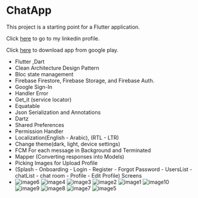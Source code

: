 # ChatApp

This project is a starting point for a Flutter application.

Click [here](https://www.linkedin.com/in/mina-nady-023314227/) to go to my linkedin profile.

Click [here](https://play.google.com/store/apps/details?id=dev.singlecodebase71.chatapp) to download app from google play.

- Flutter ,Dart
- Clean Architecture Design Pattern
- Bloc state management
- Firebase Firestore, Firebase Storage, and Firebase Auth.
- Google Sign-In
- Handler Error
- Get_it (service locator)
- Equatable
- Json Serialization and Annotations
- Dartz
- Shared Preferences
- Permission Handler
- Localization(English - Arabic), (RTL - LTR)
- Change theme(dark, light, device settings)
- FCM For each message in Background and Terminated
- Mapper (Converting responses into Models)
- Picking Images for Upload Profile
- (Splash - Onboarding - Login - Register - Forgot Password - UsersList - chatList - chat room - Profile - Edit Profile) Screens
- ![image6](https://github.com/MinaNady71/chat-app-clean-architecture-public/assets/101990428/68b12ba8-09da-429b-b90c-98be6c066aca)
![image4](https://github.com/MinaNady71/chat-app-clean-architecture-public/assets/101990428/1c785183-eba8-4034-a3a6-d25343db85dc) ![image3](https://github.com/MinaNady71/chat-app-clean-architecture-public/assets/101990428/abdd892a-a59b-4e82-8443-5fa104f2c50d) ![image2](https://github.com/MinaNady71/chat-app-clean-architecture-public/assets/101990428/e04ba16c-300e-4d38-af53-dea2642f19dc) ![image1](https://github.com/MinaNady71/chat-app-clean-architecture-public/assets/101990428/d473cf56-e1c9-4b8c-bdcc-656383a6618c) ![image10](https://github.com/MinaNady71/chat-app-clean-architecture-public/assets/101990428/4764dd21-9a7f-4ad6-a401-53f476c58027) ![image9](https://github.com/MinaNady71/chat-app-clean-architecture-public/assets/101990428/93eb705b-b1c1-48bc-8846-ed6600c09250) ![image8](https://github.com/MinaNady71/chat-app-clean-architecture-public/assets/101990428/65272dc9-e0f7-4c5b-bc23-bfd82d5092b5) ![image7](https://github.com/MinaNady71/chat-app-clean-architecture-public/assets/101990428/349874f1-666e-4fe6-800e-81898e34508b) ![image5](https://github.com/MinaNady71/chat-app-clean-architecture-public/assets/101990428/8aace4e7-45c5-4bd9-b84f-175d7cbd0496)
